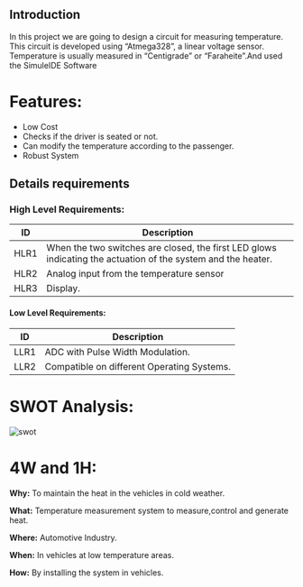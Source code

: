 ## Introduction
In this project we are going to design a circuit for measuring temperature. This circuit is developed using “Atmega328”, a linear voltage sensor. Temperature is usually measured in “Centigrade” or “Faraheite”.And used the SimuleIDE Software


# **Features:**
 
- Low Cost 
- Checks if the driver is seated or not.
- Can modify the temperature according to the passenger.
- Robust System

## Details requirements
### High Level Requirements:
| ID | Description | 
|----| ------------| 
|HLR1  | When the two switches are closed, the first LED glows indicating the actuation of the system and the heater. | 
|HLR2  | Analog input from the temperature sensor | 
|HLR3  | Display. |		

#### Low Level Requirements:

| ID | Description |
|-------|------|
| LLR1 | ADC with Pulse Width Modulation.| 
| LLR2 | Compatible on different Operating Systems. |

# **SWOT Analysis:**

![swot](https://user-images.githubusercontent.com/98849090/157058423-4b0f9bb9-5ea5-4dbf-9be5-f69d04525b7b.png)

# **4W and 1H:**

**Why:**
To maintain the heat in the vehicles in cold weather.

**What:**
Temperature measurement system to measure,control and generate heat.

**Where:**
Automotive Industry.

**When:**
In vehicles at low temperature areas.

**How:**
By installing the system in vehicles.

